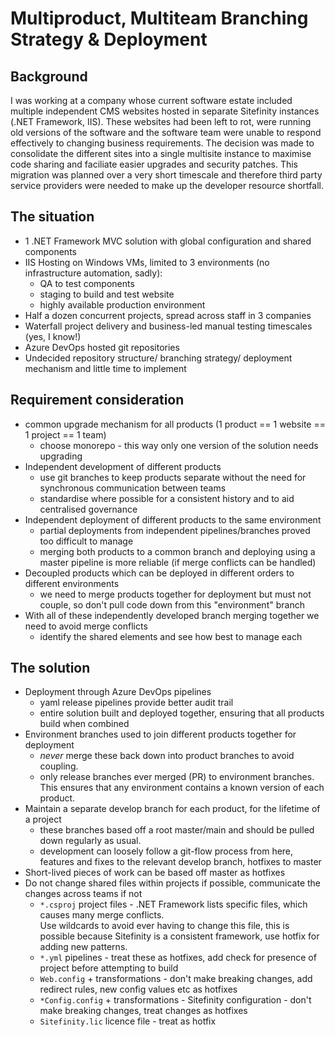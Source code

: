 # Multiproduct, Multiteam Branching Strategy & Deployment

## Background

I was working at a company whose current software estate included multiple independent CMS websites hosted in separate Sitefinity instances (.NET Framework, IIS).
These websites had been left to rot, were running old versions of the software and the software team were unable to respond effectively to changing business requirements.
The decision was made to consolidate the different sites into a single multisite instance to maximise code sharing and faciliate easier upgrades and security patches.
This migration was planned over a very short timescale and therefore third party service providers were needed to make up the developer resource shortfall.

## The situation

- 1 .NET Framework MVC solution with global configuration and shared components
- IIS Hosting on Windows VMs, limited to 3 environments (no infrastructure automation, sadly):
  - QA to test components
  - staging to build and test website
  - highly available production environment
- Half a dozen concurrent projects, spread across staff in 3 companies
- Waterfall project delivery and business-led manual testing timescales (yes, I know!)
- Azure DevOps hosted git repositories
- Undecided repository structure/ branching strategy/ deployment mechanism and little time to implement

## Requirement consideration

- common upgrade mechanism for all products (1 product == 1 website == 1 project == 1 team)
  - choose monorepo - this way only one version of the solution needs upgrading
- Independent development of different products
  - use git branches to keep products separate without the need for synchronous communication between teams
  - standardise where possible for a consistent history and to aid centralised governance
- Independent deployment of different products to the same environment
  - partial deployments from independent pipelines/branches proved too difficult to manage
  - merging both products to a common branch and deploying using a master pipeline is more reliable (if merge conflicts can be handled)
- Decoupled products which can be deployed in different orders to different environments
  - we need to merge products together for deployment but must not couple, so don't pull code down from this "environment" branch
- With all of these independently developed branch merging together we need to avoid merge conflicts
  - identify the shared elements and see how best to manage each

## The solution

- Deployment through Azure DevOps pipelines
  - yaml release pipelines provide better audit trail
  - entire solution built and deployed together, ensuring that all products build when combined
- Environment branches used to join different products together for deployment
  - _never_ merge these back down into product branches to avoid coupling.
  - only release branches ever merged (PR) to environment branches. This ensures that any environment contains a known version of each product.
- Maintain a separate develop branch for each product, for the lifetime of a project
  - these branches based off a root master/main and should be pulled down regularly as usual.
  - development can loosely follow a git-flow process from here, features and fixes to the relevant develop branch, hotfixes to master
- Short-lived pieces of work can be based off master as hotfixes
- Do not change shared files within projects if possible, communicate the changes across teams if not
  - `*.csproj` project files - .NET Framework lists specific files, which causes many merge conflicts.  
    Use wildcards to avoid ever having to change this file, this is possible because Sitefinity is a consistent framework, use hotfix for adding new patterns.
  - `*.yml` pipelines - treat these as hotfixes, add check for presence of project before attempting to build
  - `Web.config` + transformations - don't make breaking changes, add redirect rules, new config values etc as hotfixes
  - `*Config.config` + transformations - Sitefinity configuration - don't make breaking changes, treat changes as hotfixes
  - `Sitefinity.lic` licence file - treat as hotfix
